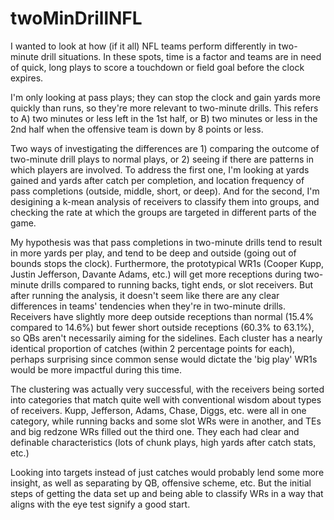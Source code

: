 # twoMinDrillNFL

I wanted to look at how (if it all) NFL teams perform differently in two-minute drill situations. In these spots, time is a factor and teams are in need of quick, long plays to score a touchdown or field goal before the clock expires. 

I'm only looking at pass plays; they can stop the clock and gain yards more quickly than runs, so they're more relevant to two-minute drills. This refers to A) two minutes or less left in the 1st half, or B) two minutes or less in the 2nd half when the offensive team is down by 8 points or less. 

Two ways of investigating the differences are 1) comparing the outcome of two-minute drill plays to normal plays, or 2) seeing if there are patterns in which players are involved. To address the first one, I'm looking at yards gained and yards after catch per completion, and location frequency of pass completions (outside, middle, short, or deep). And for the second, I'm desigining a k-mean analysis of receivers to classify them into groups, and checking the rate at which the groups are targeted in different parts of the game. 

My hypothesis was that pass completions in two-minute drills tend to result in more yards per play, and tend to be deep and outside (going out of bounds stops the clock). Furthermore, the prototypical WR1s (Cooper Kupp, Justin Jefferson, Davante Adams, etc.) will get more receptions during two-minute drills compared to running backs, tight ends, or slot receivers. But after running the analysis, it doesn't seem like there are any clear differences in teams' tendencies when they're in two-minute drills. Receivers have slightly more deep outside receptions than normal (15.4% compared to 14.6%) but fewer short outside receptions (60.3% to 63.1%), so QBs aren't necessarily aiming for the sidelines. Each cluster has a nearly identical proportion of catches (within 2 percentage points for each), perhaps surprising since common sense would dictate the 'big play' WR1s would be more impactful during this time.

The clustering was actually very successful, with the receivers being sorted into categories that match quite well with conventional wisdom about types of receivers. Kupp, Jefferson, Adams, Chase, Diggs, etc. were all in one category, while running backs and some slot WRs were in another, and TEs and big redzone WRs filled out the third one. They each had clear and definable characteristics (lots of chunk plays, high yards after catch stats, etc.)

Looking into targets instead of just catches would probably lend some more insight, as well as separating by QB, offensive scheme, etc. But the initial steps of getting the data set up and being able to classify WRs in a way that aligns with the eye test signify a good start. 
